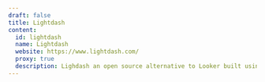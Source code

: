 ```yaml
---
draft: false
title: Lightdash
content:
  id: lightdash
  name: Lightdash
  website: https://www.lightdash.com/
  proxy: true
  description: Lighdash an open source alternative to Looker built using dbt.
---
```

